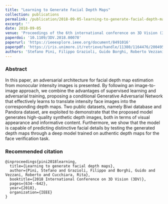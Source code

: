 ```yaml
---
title: "Learning to Generate Facial Depth Maps"
collection: publications
permalink: /publication/2018-09-05-learning-to-generate-facial-depth-maps
excerpt: ''
date: 2018-09-05
venue: 'Proceedings of the 6th international conference on 3D Vision (3DV)'
paperdoi: '10.1109/3DV.2018.00078'
paperurl: 'https://ieeexplore.ieee.org/document/8491016'
paperpdf: 'https://iris.unimore.it/retrieve/handle/11380/1164476/200495/0096.pdf'
authors: 'Stefano Pini, Filippo Grazioli, Guido Borghi, Roberto Vezzani, Rita Cucchiara'
---
```

### Abstract
In this paper, an adversarial architecture for facial depth map estimation from monocular intensity images is 
presented. By following an image-to-image approach, we combine the advantages of supervised learning and adversarial 
training, proposing a conditional Generative Adversarial Network that effectively learns to translate intensity face 
images into the corresponding depth maps. Two public datasets, namely Biwi database and Pandora dataset, are 
exploited to demonstrate that the proposed model generates high-quality synthetic depth images, both in terms of 
visual appearance and informative content. Furthermore, we show that the model is capable of predicting distinctive 
facial details by testing the generated depth maps through a deep model trained on authentic depth maps for the face 
verification task.

### Recommended citation
```
@inproceedings{pini2018learning,
  title={Learning to generate facial depth maps},
  author={Pini, Stefano and Grazioli, Filippo and Borghi, Guido and Vezzani, Roberto and Cucchiara, Rita},
  booktitle={2018 International Conference on 3D Vision (3DV)},
  pages={634--642},
  year={2018},
  organization={IEEE}
}
```
